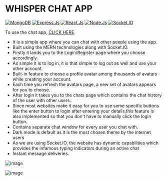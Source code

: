 # WHISPER CHAT APP

[![MongoDB](https://img.shields.io/badge/-MongoDB-green)](https://www.mongodb.com/)
[![Express.Js](https://img.shields.io/badge/-Express.Js-blue)](https://expressjs.com/)
[![React.Js](https://img.shields.io/badge/-React.Js-orange)](https://reactjs.org/)
[![Node.Js](https://img.shields.io/badge/-Node.Js-red)](https://nodejs.org/en/)
[![Socket.IO](https://img.shields.io/badge/-Socket.IO-brightgreen)](https://socket.io/)

To use the chat app, [CLICK HERE](https://whisper-chatapp.herokuapp.com/).

- It is a simple app where you can chat with other people using the app.
- Built using the MERN technologies along with Socket.IO.
- Firstly it lands you to the Login/Register page where you choose accordingly.
- As simple it is to log in, it is that simple to log out as well and use your other account.
- Built-in feature to choose a profile avatar among thousands of avatars while creating your account.
- Each time you refresh the avatars page, a new set of avatars appears for you to choose.
- After login it takes you to the chats page which contains the chat history of the user with other users.
- Since most websites make it easy for you to use some specific buttons like the enter button to login after entering your details,this feature is also implemented so that you don't have to manually click the login button.
- Contains separate chat window for every user you chat with.
- Dark mode is default as it is the most chosen theme by the internet users
- As we are using Socket.IO, the website has dynamic capabilities which provides the infamous typing indicators during an active chat
- Instant message deliveries.

![image](https://user-images.githubusercontent.com/22547443/201997938-3119e385-ad72-4750-b765-feb973c4e51f.png)

![image](https://user-images.githubusercontent.com/22547443/201998061-e6aa2a86-bc3b-42f5-87c0-c89b657442b3.png)
